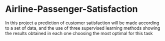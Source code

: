 # Airline-Passenger-Satisfaction
 In this project a prediction of customer satisfaction will be made according to a set of data, and the use of three supervised learning methods showing the results obtained in each one choosing the most optimal for this task
